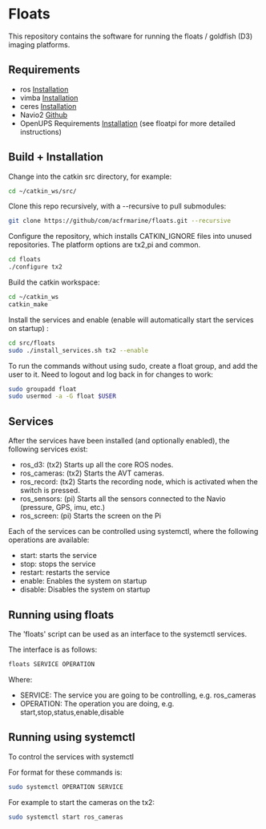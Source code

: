 # Floats

This repository contains the software for running the floats / goldfish (D3) imaging platforms.

## Requirements

- ros [Installation](http://wiki.ros.org/melodic/Installation)
- vimba [Installation](https://www.alliedvision.com/en/products/software.html)
- ceres [Installation](http://ceres-solver.org/installation.html)
- Navio2 [Github](https://github.com/emlid/Navio2.git)
- OpenUPS Requirements [Installation](https://github.com/mini-box/openups) (see floatpi for more detailed instructions)

## Build + Installation

Change into the catkin src directory, for example:
```bash
cd ~/catkin_ws/src/
```

Clone this repo recursively, with a --recursive to pull submodules:
```bash
git clone https://github/com/acfrmarine/floats.git --recursive
```

Configure the repository, which installs CATKIN_IGNORE files into unused repositories. The platform options are tx2,pi and common.
```bash
cd floats
./configure tx2
```

Build the catkin workspace:
```bash
cd ~/catkin_ws
catkin_make
```

Install the services and enable (enable will automatically start the services on startup) :
```bash
cd src/floats
sudo ./install_services.sh tx2 --enable
```

To run the commands without using sudo, create a float group, and add the user to it. Need to logout and log back in for changes to work:
```bash
sudo groupadd float
sudo usermod -a -G float $USER
```

## Services
After the services have been installed (and optionally enabled), the following services exist:
- ros_d3: (tx2) Starts up all the core ROS nodes.
- ros_cameras: (tx2) Starts the AVT cameras.
- ros_record: (tx2) Starts the recording node, which is activated when the switch is pressed.
- ros_sensors: (pi) Starts all the sensors connected to the Navio (pressure, GPS, imu, etc.)
- ros_screen: (pi) Starts the screen on the Pi

Each of the services can be controlled using systemctl, where the following operations are available:
- start: starts the service
- stop: stops the service
- restart: restarts the service
- enable: Enables the system on startup
- disable: Disables the system on startup

## Running using floats

The 'floats' script can be used as an interface to the systemctl services.

The interface is as follows:
```bash
floats SERVICE OPERATION
```
Where:
- SERVICE: The service you are going to be controlling, e.g. ros_cameras
- OPERATION: The operation you are doing, e.g. start,stop,status,enable,disable

## Running using systemctl
To control the services with systemctl

For format for these commands is:
```bash
sudo systemctl OPERATION SERVICE
```
For example to start the cameras on the tx2:
```bash
sudo systemctl start ros_cameras
```


